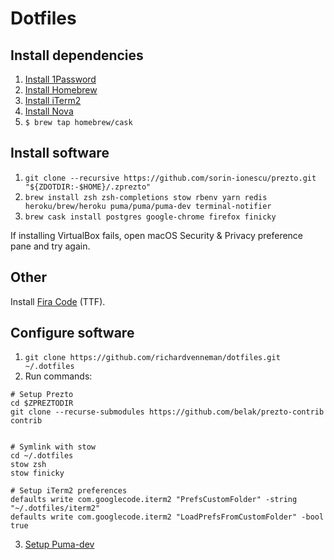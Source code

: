 # Dotfiles

## Install dependencies

1. [Install 1Password](https://1password.com)
2. [Install Homebrew](https://brew.sh)
3. [Install iTerm2](https://iterm2.com)
4. [Install Nova](https://nova.app)
5. `$ brew tap homebrew/cask`

## Install software

1. `git clone --recursive https://github.com/sorin-ionescu/prezto.git "${ZDOTDIR:-$HOME}/.zprezto"`
2. `brew install zsh zsh-completions stow rbenv yarn redis heroku/brew/heroku puma/puma/puma-dev terminal-notifier`
3. `brew cask install postgres google-chrome firefox finicky`

If installing VirtualBox fails, open macOS Security & Privacy preference pane and try again.

## Other

Install [Fira Code](https://github.com/tonsky/FiraCode) (TTF).

## Configure software

1. `git clone https://github.com/richardvenneman/dotfiles.git ~/.dotfiles`
2. Run commands:

```shell
# Setup Prezto
cd $ZPREZTODIR
git clone --recurse-submodules https://github.com/belak/prezto-contrib contrib


# Symlink with stow
cd ~/.dotfiles
stow zsh
stow finicky

# Setup iTerm2 preferences
defaults write com.googlecode.iterm2 "PrefsCustomFolder" -string "~/.dotfiles/iterm2"
defaults write com.googlecode.iterm2 "LoadPrefsFromCustomFolder" -bool true
```

3. [Setup Puma-dev](https://github.com/puma/puma-dev#install)
